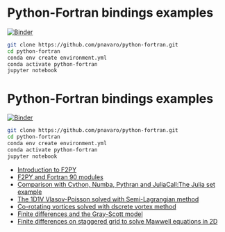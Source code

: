 # Python-Fortran bindings examples

[![Binder](https://mybinder.org/badge_logo.svg)](https://mybinder.org/v2/gh/pnavaro/python-fortran/master)

```bash
git clone https://github.com/pnavaro/python-fortran.git
cd python-fortran
conda env create environment.yml
conda activate python-fortran
jupyter notebook
```
# Python-Fortran bindings examples

[![Binder](https://mybinder.org/badge_logo.svg)](https://mybinder.org/v2/gh/pnavaro/python-fortran/master)

```bash
git clone https://github.com/pnavaro/python-fortran.git
cd python-fortran
conda env create environment.yml
conda activate python-fortran
jupyter notebook
```
  - [Introduction to F2PY](https://pnavaro.github.io/python-fortran/01.f2py.html)
  - [F2PY and Fortran 90 modules](https://pnavaro.github.io/python-fortran/02.f2py.html)
  - [Comparison with Cython, Numba, Pythran and JuliaCall:The Julia set example](https://pnavaro.github.io/python-fortran/03.julia-set.html)
  - [The 1D1V Vlasov-Poisson solved with Semi-Lagrangian method](https://pnavaro.github.io/python-fortran/04.vlasov-poisson.html)
  - [Co-rotating vortices solved with dscrete vortex method](https://pnavaro.github.io/python-fortran/05.co-rotating-vortex.html)
  - [Finite differences and the Gray-Scott model](https://pnavaro.github.io/python-fortran/06.gray-scott-model.html)
  - [Finite differences on staggered grid to solve Mawwell equations in 2D](https://pnavaro.github.io/python-fortran/07.maxwell-fdtd-2d.html)
